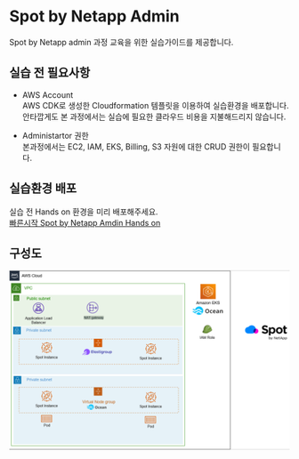 # Spot by Netapp Admin
Spot by Netapp admin 과정 교육을 위한 실습가이드를 제공합니다.

## 실습 전 필요사항
- AWS Account </br>
AWS CDK로 생성한 Cloudformation 템플릿을 이용하여 실습환경을 배포합니다.</br>
안타깝게도 본 과정에서는 실습에 필요한 클라우드 비용을 지불해드리지 않습니다. 

- Administartor 권한 </br>
본과정에서는 EC2, IAM, EKS, Billing, S3 자원에 대한 CRUD 권한이 필요합니다. 

## 실습환경 배포
실습 전 Hands on 환경을 미리 배포해주세요. </br>
[빠른시작 Spot by Netapp Amdin Hands on](./QuickStart/CreateLabQuickstartGuide.md)

## 구성도
![SpotAdminEnv](./Images/SpotAdminEnv.png)